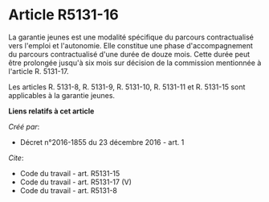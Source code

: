 # Article R5131-16

La garantie jeunes est une modalité spécifique du parcours contractualisé vers l'emploi et l'autonomie. Elle constitue une
phase d'accompagnement du parcours contractualisé d'une durée de douze mois. Cette durée peut être prolongée jusqu'à six mois
sur décision de la commission mentionnée à l'article R. 5131-17. 

Les articles R. 5131-8, R. 5131-9, R. 5131-10, R. 5131-11 et R. 5131-15 sont applicables à la garantie jeunes.

**Liens relatifs à cet article**

_Créé par_:

  - Décret n°2016-1855 du 23 décembre 2016 - art. 1

_Cite_:

  - Code du travail - art. R5131-15
  - Code du travail - art. R5131-17 (V)
  - Code du travail - art. R5131-8
